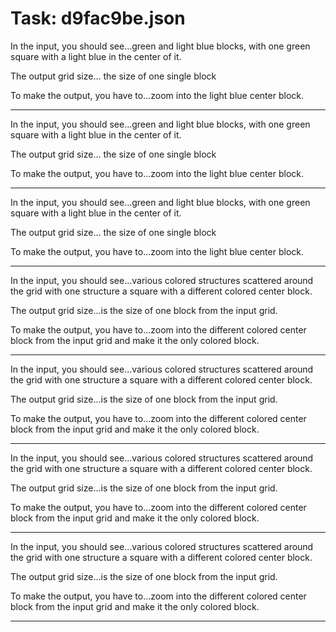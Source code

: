 # Task: d9fac9be.json

In the input, you should see...green and light blue blocks, with one green square with a light blue in the center of it.

The output grid size... the size of one single block

To make the output, you have to...zoom into the light blue center block.

---

In the input, you should see...green and light blue blocks, with one green square with a light blue in the center of it.

The output grid size... the size of one single block

To make the output, you have to...zoom into the light blue center block.

---

In the input, you should see...green and light blue blocks, with one green square with a light blue in the center of it.

The output grid size... the size of one single block

To make the output, you have to...zoom into the light blue center block.

---

In the input, you should see...various colored structures scattered around the grid with one structure a square with a different colored center block.

The output grid size...is the size of one block from the input grid.

To make the output, you have to...zoom into the different colored center block from the input grid and make it the only colored block.

---

In the input, you should see...various colored structures scattered around the grid with one structure a square with a different colored center block.

The output grid size...is the size of one block from the input grid.

To make the output, you have to...zoom into the different colored center block from the input grid and make it the only colored block.

---

In the input, you should see...various colored structures scattered around the grid with one structure a square with a different colored center block.

The output grid size...is the size of one block from the input grid.

To make the output, you have to...zoom into the different colored center block from the input grid and make it the only colored block.

---

In the input, you should see...various colored structures scattered around the grid with one structure a square with a different colored center block.

The output grid size...is the size of one block from the input grid.

To make the output, you have to...zoom into the different colored center block from the input grid and make it the only colored block.

---

